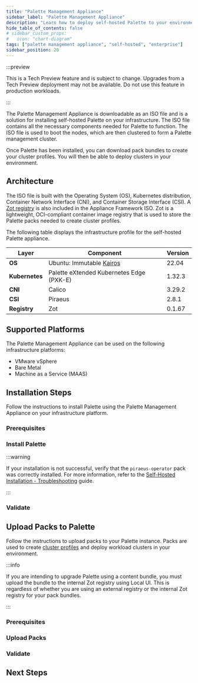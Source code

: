 ```yaml
---
title: "Palette Management Appliance"
sidebar_label: "Palette Management Appliance"
description: "Learn how to deploy self-hosted Palette to your environment using the Palette Management Appliance"
hide_table_of_contents: false
# sidebar_custom_props:
#   icon: "chart-diagram"
tags: ["palette management appliance", "self-hosted", "enterprise"]
sidebar_position: 20
---
```


:::preview

This is a Tech Preview feature and is subject to change. Upgrades from a Tech Preview deployment may not be available.
Do not use this feature in production workloads.

:::

The Palette Management Appliance is downloadable as an ISO file and is a solution for installing self-hosted Palette on
your infrastructure. The ISO file contains all the necessary components needed for Palette to function. The ISO file is
used to boot the nodes, which are then clustered to form a Palette management cluster.

Once Palette has been installed, you can download pack bundles to create your cluster profiles. You will then be able to
deploy clusters in your environment.

## Architecture

The ISO file is built with the Operating System (OS), Kubernetes distribution, Container Network Interface (CNI), and
Container Storage Interface (CSI). A [Zot registry](https://zotregistry.dev/) is also included in the Appliance
Framework ISO. Zot is a lightweight, OCI-compliant container image registry that is used to store the Palette packs
needed to create cluster profiles.

The following table displays the infrastructure profile for the self-hosted Palette appliance.

| **Layer**      | **Component**                                 | **Version** |
| -------------- | --------------------------------------------- | ----------- |
| **OS**         | Ubuntu: Immutable [Kairos](https://kairos.io) | 22.04       |
| **Kubernetes** | Palette eXtended Kubernetes Edge (PXK-E)      | 1.32.3      |
| **CNI**        | Calico                                        | 3.29.2      |
| **CSI**        | Piraeus                                       | 2.8.1       |
| **Registry**   | Zot                                           | 0.1.67      |

## Supported Platforms

The Palette Management Appliance can be used on the following infrastructure platforms:

- VMware vSphere
- Bare Metal
- Machine as a Service (MAAS)

## Installation Steps

Follow the instructions to install Palette using the Palette Management Appliance on your infrastructure platform.

### Prerequisites

<PartialsComponent
  category="self-hosted"
  name="installation-steps-prereqs"
  edition="Palette"
  version="Palette"
  iso="Palette Enterprise"
  app="Palette Management Appliance"
/>

### Install Palette

<PartialsComponent
  category="self-hosted"
  name="installation-steps-enablement"
  edition="Palette"
  version="Palette"
  iso="Palette Enterprise"
  app="Palette Management Appliance"
/>

:::warning

If your installation is not successful, verify that the `piraeus-operator` pack was correctly installed. For more
information, refer to the
[Self-Hosted Installation - Troubleshooting](../../troubleshooting/enterprise-install.md#scenario---palettevertex-management-appliance-installation-stalled-due-to-piraeus-operator-pack-in-error-state)
guide.

:::

### Validate

<PartialsComponent
  category="self-hosted"
  name="installation-steps-validate"
  edition="Palette"
  version="Palette"
  iso="Palette Enterprise"
  app="Palette Management Appliance"
/>

## Upload Packs to Palette

Follow the instructions to upload packs to your Palette instance. Packs are used to create
[cluster profiles](../../profiles/cluster-profiles/cluster-profiles.md) and deploy workload clusters in your
environment.

:::info

If you are intending to upgrade Palette using a content bundle, you must upload the bundle to the internal Zot registry
using Local UI. This is regardless of whether you are using an external registry or the internal Zot registry for your
pack bundles.

:::

### Prerequisites

<PartialsComponent
  category="self-hosted"
  name="upload-packs-prereqs"
  edition="Palette"
  version="Palette"
  iso="Palette Enterprise"
  app="Palette Management Appliance"
/>

### Upload Packs

<PartialsComponent
  category="self-hosted"
  name="upload-packs-enablement"
  edition="Palette"
  version="Palette"
  iso="Palette Enterprise"
  app="Palette Management Appliance"
/>

### Validate

<PartialsComponent
  category="self-hosted"
  name="upload-packs-validate"
  edition="Palette"
  version="Palette"
  iso="Palette Enterprise"
  app="Palette Management Appliance"
/>

## Next Steps

<PartialsComponent
  category="self-hosted"
  name="next-steps"
  edition="Palette"
  version="Palette"
  iso="Palette Enterprise"
  app="Palette Management Appliance"
/>

